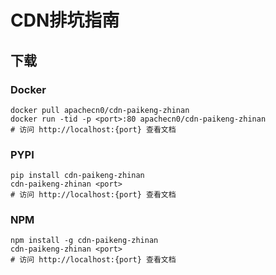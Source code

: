 # CDN排坑指南

## 下载

### Docker

```
docker pull apachecn0/cdn-paikeng-zhinan
docker run -tid -p <port>:80 apachecn0/cdn-paikeng-zhinan
# 访问 http://localhost:{port} 查看文档
```

### PYPI

```
pip install cdn-paikeng-zhinan
cdn-paikeng-zhinan <port>
# 访问 http://localhost:{port} 查看文档
```

### NPM

```
npm install -g cdn-paikeng-zhinan
cdn-paikeng-zhinan <port>
# 访问 http://localhost:{port} 查看文档
```